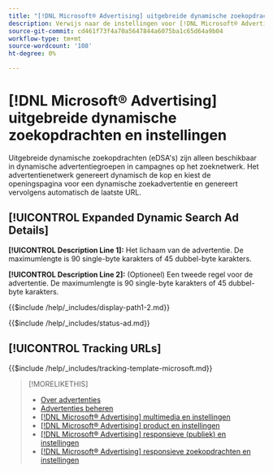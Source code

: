 ```yaml
---
title: "[!DNL Microsoft® Advertising] uitgebreide dynamische zoekopdrachten en instellingen"
description: Verwijs naar de instellingen voor [!DNL Microsoft® Advertising] uitgebreide dynamische zoekopdrachten.
source-git-commit: cd461f73f4a70a5647844a6075ba1c65d64a9b04
workflow-type: tm+mt
source-wordcount: '108'
ht-degree: 0%

---
```


# [!DNL Microsoft® Advertising] uitgebreide dynamische zoekopdrachten en instellingen

Uitgebreide dynamische zoekopdrachten (eDSA&#39;s) zijn alleen beschikbaar in dynamische advertentiegroepen in campagnes op het zoeknetwerk. Het advertentienetwerk genereert dynamisch de kop en kiest de openingspagina voor een dynamische zoekadvertentie en genereert vervolgens automatisch de laatste URL.

## [!UICONTROL Expanded Dynamic Search Ad Details]

**[!UICONTROL Description Line 1]:** Het lichaam van de advertentie. De maximumlengte is 90 single-byte karakters of 45 dubbel-byte karakters.

<!-- **[!UICONTROL Display Path 1]**, **[!UICONTROL Display Path 2]:** -->

**[!UICONTROL Description Line 2]:** (Optioneel) Een tweede regel voor de advertentie. De maximumlengte is 90 single-byte karakters of 45 dubbel-byte karakters.

{{$include /help/_includes/display-path1-2.md}}

<!-- **[!UICONTROL Status]:** -->

{{$include /help/_includes/status-ad.md}}

## [!UICONTROL Tracking URLs]

<!-- **[!UICONTROL Tracking Template URl]:** -->

{{$include /help/_includes/tracking-template-microsoft.md}}

>[!MORELIKETHIS]
>
>* [Over advertenties](ad-about.md)
>* [Advertenties beheren](ad-manage.md)
>* [[!DNL Microsoft® Advertising] multimedia en instellingen](ad-settings-microsoft-multimedia.md)
>* [[!DNL Microsoft® Advertising] product en instellingen](ad-settings-microsoft-product.md)
>* [[!DNL Microsoft® Advertising] responsieve (publiek) en instellingen](ad-settings-microsoft-responsive.md)
>* [[!DNL Microsoft® Advertising] responsieve zoekopdrachten en instellingen](ad-settings-microsoft-rsa.md)

